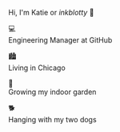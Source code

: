 Hi, I'm Katie or *inkblotty* 🙂

💻   <span style="display:block;width:8px" aria-hidden="true"></span> Engineering Manager at GitHub

🏙️   <span style="display:block;width:8px" aria-hidden="true"></span> Living in Chicago

🌳   <span style="display:block;width:8px" aria-hidden="true"></span> Growing my indoor garden

🐕   <span style="display:block;width:8px" aria-hidden="true"></span> Hanging with my two dogs
